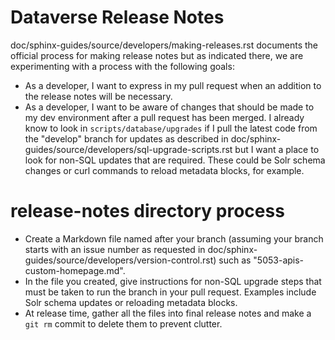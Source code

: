 # Dataverse Release Notes

doc/sphinx-guides/source/developers/making-releases.rst documents the official process for making release notes but as indicated there, we are experimenting with a process with the following goals:

- As a developer, I want to express in my pull request when an addition to the release notes will be necessary.
- As a developer, I want to be aware of changes that should be made to my dev environment after a pull request has been merged. I already know to look in `scripts/database/upgrades` if I pull the latest code from the "develop" branch for updates as described in doc/sphinx-guides/source/developers/sql-upgrade-scripts.rst but I want a place to look for non-SQL updates that are required. These could be Solr schema changes or curl commands to reload metadata blocks, for example.

# release-notes directory process

- Create a Markdown file named after your branch (assuming your branch starts with an issue number as requested in doc/sphinx-guides/source/developers/version-control.rst) such as "5053-apis-custom-homepage.md".
- In the file you created, give instructions for non-SQL upgrade steps that must be taken to run the branch in your pull request. Examples include Solr schema updates or reloading metadata blocks.
- At release time, gather all the files into final release notes and make a `git rm` commit to delete them to prevent clutter.
